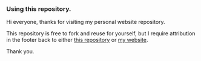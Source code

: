 
### Using this repository.

Hi everyone,
thanks for visiting my personal website repository.

This repository is free to fork and reuse for yourself, but I require attribution in the footer back to either [this repository](https://github.com/wpickachu) or [my website](https://ryan.com). 

Thank you.
